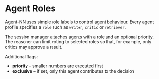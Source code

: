 # Agent Roles

Agent-NN uses simple role labels to control agent behaviour. Every agent profile
specifies a `role` such as `writer`, `critic` or `retriever`.

The session manager attaches agents with a role and an optional priority. The
reasoner can limit voting to selected roles so that, for example, only critics
may approve a result.

Additional flags:

- **priority** – smaller numbers are executed first
- **exclusive** – if set, only this agent contributes to the decision
